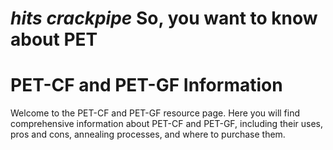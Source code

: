 # *hits crackpipe* So, you want to know about PET


# PET-CF and PET-GF Information

Welcome to the PET-CF and PET-GF resource page. Here you will find comprehensive information about PET-CF and PET-GF, including their uses, pros and cons, annealing processes, and where to purchase them.
